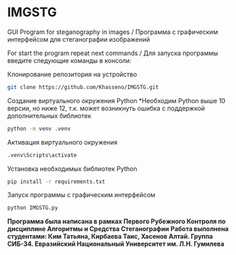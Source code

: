 # IMGSTG
GUI Program for steganography in images / Программа с графическим интерфейсом для стеганографии изображений

For start the program repeat next commands / Для запуска программы введите следующие команды в консоли:

Клонирование репозитория на устройство
```bash
git clone https://github.com/Khasseno/IMGSTG.git
```

Создание виртуального окружения Python 
*Необходим Python выше 10 версии, но ниже 12, т.к. может возникнуть ошибка с поддержкой дополнительных библиотек
```bash
python -m venv .venv
```

Активация виртуального окружения
```bash
.venv\Scripts\activate
```

Установка необходимых библиотек Python
```bash
pip install -r requirements.txt
```

Запуск программы с графическим интерфейсом
```bash
python IMGSTG.py
```

**Программа была написана в рамках Первого Рубежного Контроля по дисциплине Алгоритмы и Средства Стеганографии**
**Работа выполнена студентами: Ким Татьяна, Кирбаева Таис, Хасенов Алтай. Группа СИБ-34. Евразийский Национальный Университет им. Л.Н. Гумилева**

